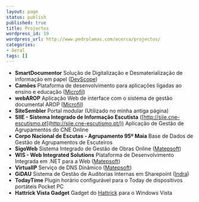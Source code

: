 ```yaml
---
layout: page
status: publish
published: true
title: Projectos
wordpress_id: 19
wordpress_url: http://www.pedrolamas.com/acerca/projectos/
categories:
- Geral
tags: []
---
```

-   **SmartDocumentor** Solução de Digitalização e Desmaterialização de informação em papel ([DevScope](http://www.devscope.net))
-   **Camões** Plataforma de desenvolvimento para aplicações ligadas ao ensino e educação ([Microfil](http://www.microfil.pt))
-   **webAROP** Aplicação Web de interface com o sistema de gestão documental AROP ([Microfil](http://www.microfil.pt))
-   **SiteSembler** Portal modular (Utilizado no minha antiga página)
-   **SIIE - Sistema Integrado de Informação Escutista** ([http://siie.cne-escutismo.pt](http://siie.cne-escutismo.pt/)) Aplicação de Gestão de Agrupamentos do CNE Online
-   **Corpo Nacional de Escutas - Agrupamento 95º Maia** Base de Dados de Gestão de Agrupamentos de Escuteiros
-   **SigoWeb** Sistema Integrado de Gestão de Obras Online ([Matepsoft](http://www.matepsoft.pt/))
-   **WIS - Web Integrated Solutions** Plataforma de Desenvolvimento Integrada em .NET para a Web ([Matepsoft](http://www.matepsoft.pt/))
-   **VirtualIP** Serviço de DNS Dinâmico ([Matepsoft](http://www.matepsoft.pt/))
-   **GiDAU** Sistema de Gestão de Auditorias Internas em Sharepoint ([Indra](http://www.indra.es))
-   **TodayTime** Plugin horário configurável para o Today de dispositivos portáteis Pocket PC
-   **Hattrick Vista Gadget** Gadget do [Hattrick](http://www.hattrick.org/) para o Windows Vista

